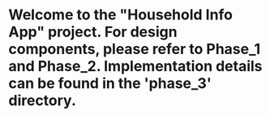 # Welcome to the "Household Info App" project. For design components, please refer to Phase_1 and Phase_2. Implementation details can be found in the 'phase_3' directory.
